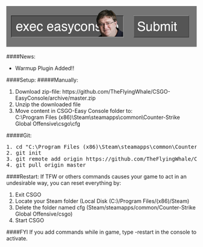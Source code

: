 ![alt text](screenshots/easyconsole.jpg "Description goes here")

####News: 
<ul>
<li> Warmup Plugin Added!! </li>
</ul>

####Setup:
#####Manually:
<ol>
	<li>Download zip-file: https://github.com/TheFlyingWhale/CSGO-EasyConsole/archive/master.zip </li>
<li>Unzip the downloaded file</li>
<li>Move content in CSGO-Easy Console folder to: <br>
C:\Program Files (x86)\Steam\steamapps\common\Counter-Strike Global Offensive\csgo\cfg
</li>
</ol>
<!--
<pre>
1. cd ~\Desktop\
2. unzip .\CSGO-EasyConsole-Master.zip
3. move .\CSGO-EasyConsole\* Steam\SteamApps\common\Counter-Strike Global Offensive\csgo\cfg
4. rmdir C:\~Destop\CSGO-EasyConsole/
</pre>
-->
#####Git:
<pre>
1. cd "C:\Program Files (x86)\Steam\steamapps\common\Counter-Strike Global Offensive\csgo\cfg"
2. git init
3. git remote add origin https://github.com/TheFlyingWhale/CSGO-EasyConsole.git
4. git pull origin master
</pre>

####Restart:
If TFW or others commands causes your game to act in an undesirable way, you can reset everything by:
<ol>
	<li>Exit CSGO</li>
	<li>Locate your Steam folder (Local Disk (C:)/Program Files/(x86)/Steam)</li>
	<li>Delete the folder named cfg (Steam/steamapps/common/Counter-Strike Global Offensive/csgo)</li>
	<li>Start CSGO</li>
</ol>

####FYI
If you add commands while in game, type -restart in the console to activate.
<!--
If you add commands while in game, type -restart in the console to activate./
// Things that needs to be fixed:
//
//
// Things that works, but should be fixed:
//
//
-->
